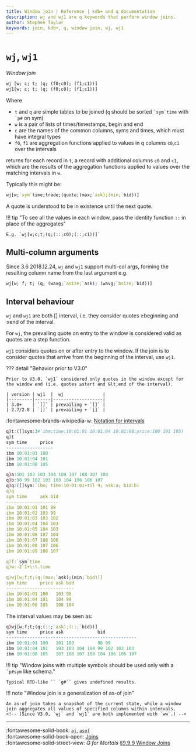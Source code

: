 ```yaml
---
title: Window join | Reference | kdb+ and q documentation
description: wj and wj1 are q keywords that perform window joins.
author: Stephen Taylor
keywords: join, kdb+, q, window join, wj, wj1
---
```

# `wj`, `wj1`





_Window join_

```txt
wj [w; c; t; (q; (f0;c0); (f1;c1))]
wj1[w; c; t; (q; (f0;c0); (f1;c1))]
```

Where

-   `t` and `q` are simple tables to be joined (`q` should be sorted `` `sym`time `` with `` `p# `` on sym)
-   `w` is a pair of lists of times/timestamps, begin and end
-   `c` are the names of the common columns, syms and times, which must have integral types
-   `f0`, `f1` are aggregation functions applied to values in q columns `c0`,`c1` over the intervals

returns for each record in `t`, a record with additional columns `c0` and `c1`, which are the results of the aggregation functions applied to values over the matching intervals in `w`.

Typically this might be:

```q
wj[w;`sym`time;trade;(quote;(max;`ask);(min;`bid))]
```

A quote is understood to be in existence until the next quote.

!!! tip "To see all the values in each window, pass the identity function `::` in place of the aggregates"

    E.g. `wj[w;c;t;(q;(::;c0);(::;c1))]`


## Multi-column arguments

Since 3.6 2018.12.24, `wj` and `wj1` support multi-col args, forming the resulting column name from the last argument e.g.

```q
wj[w; f; t; (q; (wavg;`asize;`ask); (wavg;`bsize;`bid))]
```


## Interval behaviour

`wj` and `wj1` are both \[\] interval, i.e. they consider quotes ≥beginning and ≤end of the interval.

For `wj`, the prevailing quote on entry to the window is considered valid as quotes are a step function.

`wj1` considers quotes on or after entry to the window. If the join is to consider quotes that arrive from the beginning of the interval, use `wj1`.

??? detail "Behavior prior to V3.0"

    Prior to V3.0, `wj1` considered only quotes in the window except for the window end (i.e. quotes ≥start and &lt;end of the interval).

    | version | wj1  |  wj               |
    |---------|------|-------------------|
    | 3.0+    | `[]` | prevailing + `[]` |
    | 2.7/2.8 | `[)` | prevailing + `[]` |

:fontawesome-brands-wikipedia-w:
[Notation for intervals](https://en.wikipedia.org/wiki/Interval_(mathematics)#Notations_for_intervals "Wikipedia")


```q
q)t:([]sym:3#`ibm;time:10:01:01 10:01:04 10:01:08;price:100 101 105)
q)t
sym time     price
------------------
ibm 10:01:01 100
ibm 10:01:04 101
ibm 10:01:08 105

q)a:101 103 103 104 104 107 108 107 108
q)b:98 99 102 103 103 104 106 106 107
q)q:([]sym:`ibm; time:10:01:01+til 9; ask:a; bid:b)
q)q
sym time     ask bid
--------------------
ibm 10:01:01 101 98
ibm 10:01:02 103 99
ibm 10:01:03 103 102
ibm 10:01:04 104 103
ibm 10:01:05 104 103
ibm 10:01:06 107 104
ibm 10:01:07 108 106
ibm 10:01:08 107 106
ibm 10:01:09 108 107

q)f:`sym`time
q)w:-2 1+\:t.time

q)wj[w;f;t;(q;(max;`ask);(min;`bid))]
sym time     price ask bid
--------------------------
ibm 10:01:01 100   103 98
ibm 10:01:04 101   104 99
ibm 10:01:08 105   108 104
```

The interval values may be seen as:

```q
q)wj[w;f;t;(q;(::;`ask);(::;`bid))]
sym time     price ask             bid
--------------------------------------------------
ibm 10:01:01 100   101 103         98 99
ibm 10:01:04 101   103 103 104 104 99 102 103 103
ibm 10:01:08 105   107 108 107 108 104 106 106 107
```


!!! tip "Window joins with multiple symbols should be used only with a `` `p#sym`` like schema." 

    Typical RTD-like `` `g#`` gives undefined results.

!!! note "Window join is a generalization of as-of join"

    An as-of join takes a snapshot of the current state, while a window join aggregates all values of specified columns within intervals. 
    <!-- (Since V3.0, `wj` and `wj1` are both implemented with `ww`.) -->


----
:fontawesome-solid-book:
[`aj`](aj.md),
[`asof`](asof.md)
<br>
:fontawesome-solid-book-open:
[Joins](../basics/joins.md)
<br>
:fontawesome-solid-street-view:
_Q for Mortals_
[§9.9.9 Window Joins](/q4m3/9_Queries_Q-sql/#999-window-join)

